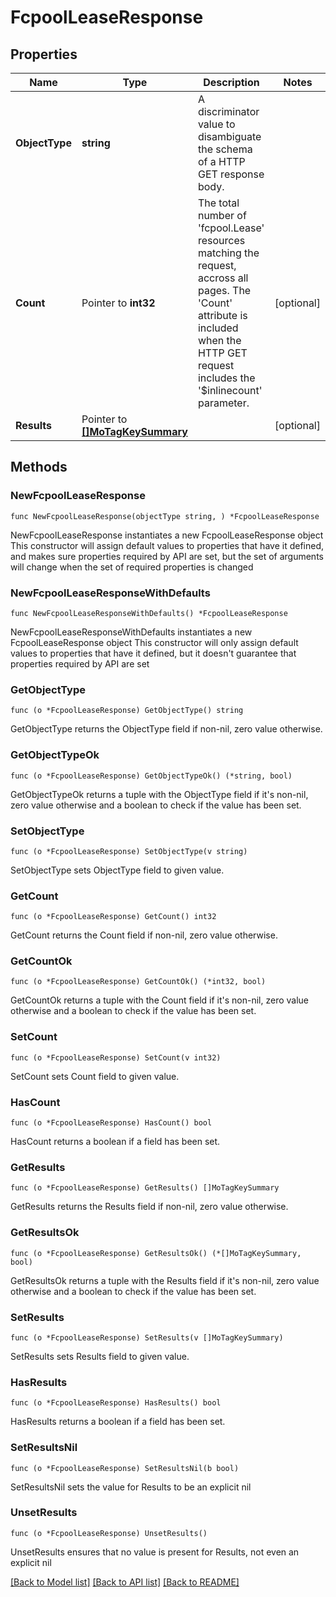 # FcpoolLeaseResponse

## Properties

Name | Type | Description | Notes
------------ | ------------- | ------------- | -------------
**ObjectType** | **string** | A discriminator value to disambiguate the schema of a HTTP GET response body. | 
**Count** | Pointer to **int32** | The total number of &#39;fcpool.Lease&#39; resources matching the request, accross all pages. The &#39;Count&#39; attribute is included when the HTTP GET request includes the &#39;$inlinecount&#39; parameter. | [optional] 
**Results** | Pointer to [**[]MoTagKeySummary**](mo.TagKeySummary.md) |  | [optional] 

## Methods

### NewFcpoolLeaseResponse

`func NewFcpoolLeaseResponse(objectType string, ) *FcpoolLeaseResponse`

NewFcpoolLeaseResponse instantiates a new FcpoolLeaseResponse object
This constructor will assign default values to properties that have it defined,
and makes sure properties required by API are set, but the set of arguments
will change when the set of required properties is changed

### NewFcpoolLeaseResponseWithDefaults

`func NewFcpoolLeaseResponseWithDefaults() *FcpoolLeaseResponse`

NewFcpoolLeaseResponseWithDefaults instantiates a new FcpoolLeaseResponse object
This constructor will only assign default values to properties that have it defined,
but it doesn't guarantee that properties required by API are set

### GetObjectType

`func (o *FcpoolLeaseResponse) GetObjectType() string`

GetObjectType returns the ObjectType field if non-nil, zero value otherwise.

### GetObjectTypeOk

`func (o *FcpoolLeaseResponse) GetObjectTypeOk() (*string, bool)`

GetObjectTypeOk returns a tuple with the ObjectType field if it's non-nil, zero value otherwise
and a boolean to check if the value has been set.

### SetObjectType

`func (o *FcpoolLeaseResponse) SetObjectType(v string)`

SetObjectType sets ObjectType field to given value.


### GetCount

`func (o *FcpoolLeaseResponse) GetCount() int32`

GetCount returns the Count field if non-nil, zero value otherwise.

### GetCountOk

`func (o *FcpoolLeaseResponse) GetCountOk() (*int32, bool)`

GetCountOk returns a tuple with the Count field if it's non-nil, zero value otherwise
and a boolean to check if the value has been set.

### SetCount

`func (o *FcpoolLeaseResponse) SetCount(v int32)`

SetCount sets Count field to given value.

### HasCount

`func (o *FcpoolLeaseResponse) HasCount() bool`

HasCount returns a boolean if a field has been set.

### GetResults

`func (o *FcpoolLeaseResponse) GetResults() []MoTagKeySummary`

GetResults returns the Results field if non-nil, zero value otherwise.

### GetResultsOk

`func (o *FcpoolLeaseResponse) GetResultsOk() (*[]MoTagKeySummary, bool)`

GetResultsOk returns a tuple with the Results field if it's non-nil, zero value otherwise
and a boolean to check if the value has been set.

### SetResults

`func (o *FcpoolLeaseResponse) SetResults(v []MoTagKeySummary)`

SetResults sets Results field to given value.

### HasResults

`func (o *FcpoolLeaseResponse) HasResults() bool`

HasResults returns a boolean if a field has been set.

### SetResultsNil

`func (o *FcpoolLeaseResponse) SetResultsNil(b bool)`

 SetResultsNil sets the value for Results to be an explicit nil

### UnsetResults
`func (o *FcpoolLeaseResponse) UnsetResults()`

UnsetResults ensures that no value is present for Results, not even an explicit nil

[[Back to Model list]](../README.md#documentation-for-models) [[Back to API list]](../README.md#documentation-for-api-endpoints) [[Back to README]](../README.md)


